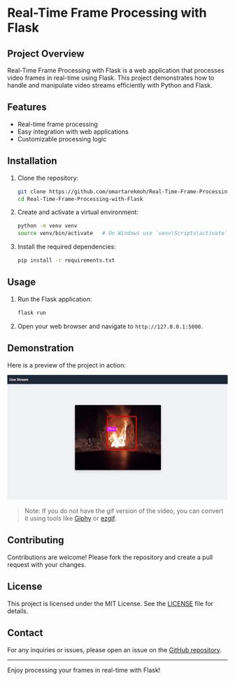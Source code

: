 # Real-Time Frame Processing with Flask

## Project Overview

Real-Time Frame Processing with Flask is a web application that processes video frames in real-time using Flask. This project demonstrates how to handle and manipulate video streams efficiently with Python and Flask.

## Features

- Real-time frame processing
- Easy integration with web applications
- Customizable processing logic

## Installation

1. Clone the repository:
   ```bash
   git clone https://github.com/omartarekmoh/Real-Time-Frame-Processing-with-Flask.git
   cd Real-Time-Frame-Processing-with-Flask
   ```

2. Create and activate a virtual environment:
   ```bash
   python -m venv venv
   source venv/bin/activate   # On Windows use `venv\Scripts\activate`
   ```

3. Install the required dependencies:
   ```bash
   pip install -r requirements.txt
   ```

## Usage

1. Run the Flask application:
   ```bash
   flask run
   ```

2. Open your web browser and navigate to `http://127.0.0.1:5000`.

## Demonstration

Here is a preview of the project in action:

![Project Demo](videos/working.gif)

> Note: If you do not have the gif version of the video, you can convert it using tools like [Giphy](https://giphy.com/create/gifmaker) or [ezgif](https://ezgif.com/video-to-gif).

## Contributing

Contributions are welcome! Please fork the repository and create a pull request with your changes.

## License

This project is licensed under the MIT License. See the [LICENSE](LICENSE) file for details.

## Contact

For any inquiries or issues, please open an issue on the [GitHub repository](https://github.com/omartarekmoh/Real-Time-Frame-Processing-with-Flask/issues).

---

Enjoy processing your frames in real-time with Flask!
